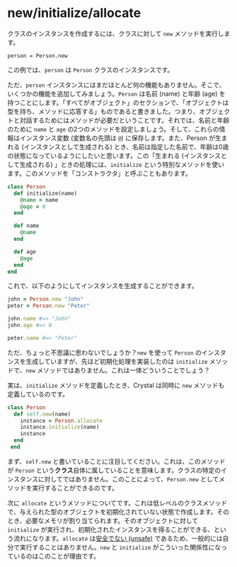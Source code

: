 # new/initialize/allocate

クラスのインスタンスを作成するには、クラスに対して `new` メソッドを実行します。

```
person = Person.new
```

この例では、`person` は `Person` クラスのインスタンスです。

ただ、`person` インスタンスにはまだほとんど何の機能もありません。そこで、いくつかの機能を追加してみましょう。`Person` は名前 (name) と年齢 (age) を持つことにします。「すべてがオブジェクト」のセクションで、「オブジェクトは型を持ち、メソッドに応答する」ものであると書きました。つまり、オブジェクトと対話するためにはメソッドが必要だということです。それでは、名前と年齢のために `name` と `age` の2つのメソッドを設定しましょう。そして、これらの情報はインスタンス変数 (変数名の先頭は `@`) に保存します。また、Person が生まれる (インスタンスとして生成される) とき、名前は指定した名前で、年齢は0歳の状態になっているようにしたいと思います。この「生まれる (インスタンスとして生成される) 」ときの処理には、`initialize` という特別なメソッドを使います。このメソッドを「コンストラクタ」と呼ぶこともあります。 

```ruby
class Person
  def initialize(name)
    @name = name
    @age = 0
  end

  def name
    @name
  end

  def age
    @age
  end
end
```

これで、以下のようにしてインスタンスを生成することができます。

```ruby
john = Person.new "John"
peter = Person.new "Peter"

john.name #=> "John"
john.age #=> 0

peter.name #=> "Peter"
```

ただ、ちょっと不思議に思わないでしょうか？`new` を使って `Person` のインスタンスを生成していますが、先ほど初期化処理を実装したのは `initialize` メソッドで、`new` メソッドではありません。これは一体どういうことでしょう？

実は、`initialize` メソッドを定義したとき、Crystal は同時に `new` メソッドも定義しているのです。

```ruby
class Person
  def self.new(name)
    instance = Person.allocate
    instance.initialize(name)
    instance
  end
 end
```

まず、`self.new` と書いていることに注目してください。これは、このメソッドが `Person` という**クラス**自体に属していることを意味します。クラスの特定のインスタンスに対してではありません。このことによって、`Person.new` としてメソッドを実行することができるのです。

次に `allocate` というメソッドについてです。これは低レベルのクラスメソッドで、与えられた型のオブジェクトを初期化されていない状態で作成します。そのとき、必要なメモリが割り当てられます。そのオブジェクトに対して `initialize` が実行され、初期化されたインスタンスを得ることができる、という流れになります。`allocate` は[安全でない (unsafe)](unsafe.html) であるため、一般的には自分で実行することはありません。`new` と `initialize` がこういった関係性になっているのはこのことが理由です。

